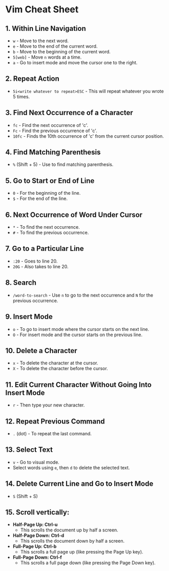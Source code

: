 # Vim Cheat Sheet

## 1. Within Line Navigation
- `w` - Move to the next word.
- `e` - Move to the end of the current word.
- `b` - Move to the beginning of the current word.
- `5[web]` - Move `n` words at a time.
- `a` - Go to insert mode and move the cursor one to the right.

## 2. Repeat Action
- `5i<write whatever to repeat>ESC` - This will repeat whatever you wrote 5 times.

## 3. Find Next Occurrence of a Character
- `fc` - Find the next occurrence of 'c'.
- `Fc` - Find the previous occurrence of 'c'.
- `10fc` - Finds the 10th occurrence of 'c' from the current cursor position.

## 4. Find Matching Parenthesis
- `%` (Shift + 5) - Use to find matching parenthesis.

## 5. Go to Start or End of Line
- `0` - For the beginning of the line.
- `$` - For the end of the line.

## 6. Next Occurrence of Word Under Cursor
- `*` - To find the next occurrence.
- `#` - To find the previous occurrence.

## 7. Go to a Particular Line
- `:20` - Goes to line 20.
- `20G` - Also takes to line 20.

## 8. Search
- `/word-to-search` - Use `n` to go to the next occurrence and `N` for the previous occurrence.

## 9. Insert Mode
- `o` - To go to insert mode where the cursor starts on the next line.
- `O` - For insert mode and the cursor starts on the previous line.

## 10. Delete a Character
- `x` - To delete the character at the cursor.
- `X` - To delete the character before the cursor.

## 11. Edit Current Character Without Going Into Insert Mode
- `r` - Then type your new character.

## 12. Repeat Previous Command
- `.` (dot) - To repeat the last command.

## 13. Select Text
- `v` - Go to visual mode.
- Select words using `e`, then `d` to delete the selected text.

## 14. Delete Current Line and Go to Insert Mode
- `S` (Shift + S)

## 15. Scroll vertically:
- **Half-Page Up: Ctrl-u**
  - This scrolls the document up by half a screen.
- **Half-Page Down: Ctrl-d**
  - This scrolls the document down by half a screen.
- **Full-Page Up: Ctrl-b**
  - This scrolls a full page up (like pressing the Page Up key).
- **Full-Page Down: Ctrl-f**
  - This scrolls a full page down (like pressing the Page Down key).

